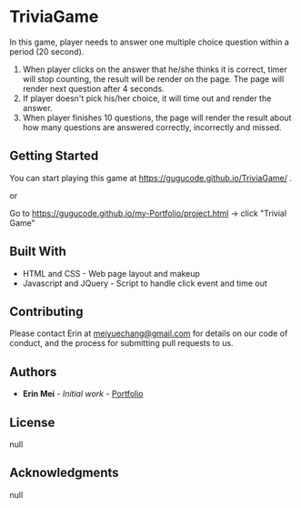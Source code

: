 # TriviaGame

In this game, player needs to answer one multiple choice question within a period (20 second).  

1. When player clicks on the answer that he/she thinks it is correct, timer will stop counting,
   the result will be render on the page. The page will render next question after 4 seconds.
2. If player doesn't pick his/her choice, it will time out and render the answer.
3. When player finishes 10 questions, the page will render the result about how many questions are answered correctly, incorrectly and missed.


## Getting Started

You can start playing this game at https://gugucode.github.io/TriviaGame/ .

or 

Go to https://gugucode.github.io/my-Portfolio/project.html -> click "Trivial Game"


## Built With

* HTML and CSS - Web page layout and makeup
* Javascript and JQuery - Script to handle click event and time out


## Contributing

Please contact Erin at meiyuechang@gmail.com for details on our code of conduct, and the process for submitting pull requests to us.

## Authors

* **Erin Mei** - *Initial work* - [Portfolio](https://gugucode.github.io/my-Portfolio/project.html)


## License

null

## Acknowledgments

null

